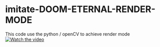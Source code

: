 # imitate-DOOM-ETERNAL-RENDER-MODE

This code use the python / openCV to achieve  render mode
[![Watch the video](https://img.youtube.com/vi/37VF9pbxNc0&ab_channel/maxresdefault.jpg)](https://www.youtube.com/watch?v=37VF9pbxNc0&ab_channel=%E4%BC%8A%E5%B7%B4%E5%AF%86%E6%BF%83%E9%81%94)
